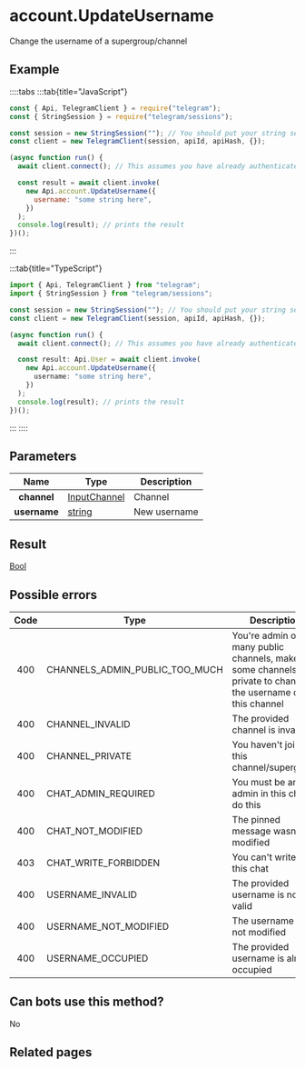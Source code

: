 # account.UpdateUsername

Change the username of a supergroup/channel

## Example

::::tabs
:::tab{title="JavaScript"}

```js
const { Api, TelegramClient } = require("telegram");
const { StringSession } = require("telegram/sessions");

const session = new StringSession(""); // You should put your string session here
const client = new TelegramClient(session, apiId, apiHash, {});

(async function run() {
  await client.connect(); // This assumes you have already authenticated with .start()

  const result = await client.invoke(
    new Api.account.UpdateUsername({
      username: "some string here",
    })
  );
  console.log(result); // prints the result
})();
```

:::

:::tab{title="TypeScript"}

```ts
import { Api, TelegramClient } from "telegram";
import { StringSession } from "telegram/sessions";

const session = new StringSession(""); // You should put your string session here
const client = new TelegramClient(session, apiId, apiHash, {});

(async function run() {
  await client.connect(); // This assumes you have already authenticated with .start()

  const result: Api.User = await client.invoke(
    new Api.account.UpdateUsername({
      username: "some string here",
    })
  );
  console.log(result); // prints the result
})();
```

:::
::::

## Parameters

|     Name     | Type                                                        | Description  |
| :----------: | ----------------------------------------------------------- | ------------ |
| **channel**  | [InputChannel](https://core.telegram.org/type/InputChannel) | Channel      |
| **username** | [string](https://core.telegram.org/type/string)             | New username |

## Result

[Bool](https://core.telegram.org/type/Bool)

## Possible errors

| Code | Type                           | Description                                                                                                 |
| :--: | ------------------------------ | ----------------------------------------------------------------------------------------------------------- |
| 400  | CHANNELS_ADMIN_PUBLIC_TOO_MUCH | You're admin of too many public channels, make some channels private to change the username of this channel |
| 400  | CHANNEL_INVALID                | The provided channel is invalid                                                                             |
| 400  | CHANNEL_PRIVATE                | You haven't joined this channel/supergroup                                                                  |
| 400  | CHAT_ADMIN_REQUIRED            | You must be an admin in this chat to do this                                                                |
| 400  | CHAT_NOT_MODIFIED              | The pinned message wasn't modified                                                                          |
| 403  | CHAT_WRITE_FORBIDDEN           | You can't write in this chat                                                                                |
| 400  | USERNAME_INVALID               | The provided username is not valid                                                                          |
| 400  | USERNAME_NOT_MODIFIED          | The username was not modified                                                                               |
| 400  | USERNAME_OCCUPIED              | The provided username is already occupied                                                                   |

## Can bots use this method?

No

## Related pages
